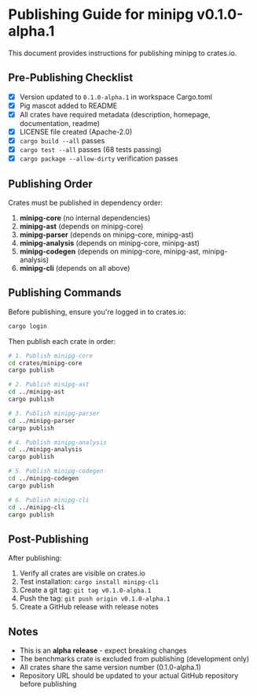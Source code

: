 # Publishing Guide for minipg v0.1.0-alpha.1

This document provides instructions for publishing minipg to crates.io.

## Pre-Publishing Checklist

- [x] Version updated to `0.1.0-alpha.1` in workspace Cargo.toml
- [x] Pig mascot added to README
- [x] All crates have required metadata (description, homepage, documentation, readme)
- [x] LICENSE file created (Apache-2.0)
- [x] `cargo build --all` passes
- [x] `cargo test --all` passes (68 tests passing)
- [x] `cargo package --allow-dirty` verification passes

## Publishing Order

Crates must be published in dependency order:

1. **minipg-core** (no internal dependencies)
2. **minipg-ast** (depends on minipg-core)
3. **minipg-parser** (depends on minipg-core, minipg-ast)
4. **minipg-analysis** (depends on minipg-core, minipg-ast)
5. **minipg-codegen** (depends on minipg-core, minipg-ast, minipg-analysis)
6. **minipg-cli** (depends on all above)

## Publishing Commands

Before publishing, ensure you're logged in to crates.io:

```bash
cargo login
```

Then publish each crate in order:

```bash
# 1. Publish minipg-core
cd crates/minipg-core
cargo publish

# 2. Publish minipg-ast
cd ../minipg-ast
cargo publish

# 3. Publish minipg-parser
cd ../minipg-parser
cargo publish

# 4. Publish minipg-analysis
cd ../minipg-analysis
cargo publish

# 5. Publish minipg-codegen
cd ../minipg-codegen
cargo publish

# 6. Publish minipg-cli
cd ../minipg-cli
cargo publish
```

## Post-Publishing

After publishing:

1. Verify all crates are visible on crates.io
2. Test installation: `cargo install minipg-cli`
3. Create a git tag: `git tag v0.1.0-alpha.1`
4. Push the tag: `git push origin v0.1.0-alpha.1`
5. Create a GitHub release with release notes

## Notes

- This is an **alpha release** - expect breaking changes
- The benchmarks crate is excluded from publishing (development only)
- All crates share the same version number (0.1.0-alpha.1)
- Repository URL should be updated to your actual GitHub repository before publishing
